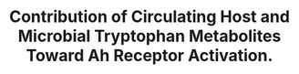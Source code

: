 ---
authors: Morgan EW, Dong F, Annalora AJ, Murray IA, Wolfe T, Erickson R, Gowda K,
  Amin SG, Petersen KS, Kris-Etherton PM, Marcus CB, Walk ST, Patterson AD, Perdew
  GH
carousel: false
dccs:
- Metabolomics
doi: 10.1177/11786469231182510
featured: false
journal: 'International journal of tryptophan research : IJTR'
keywords: '["microbiome", "metabolomics", "indole", "Aryl hydrocarbon receptor", "tryptophan
  metabolism", "homeostasis", "kynurenine pathway"]'
landmark: false
layout: ../../layouts/Publication.astro
page: '11786469231182510'
pmcid: PMC10334013
pmid: 37441265
title: Contribution of Circulating Host and Microbial Tryptophan Metabolites Toward
  Ah Receptor Activation.
volume: '16'
year: 2023
---